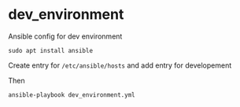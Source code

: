 # dev_environment
Ansible config for dev environment

```
sudo apt install ansible
```

Create entry for `/etc/ansible/hosts` and add entry for developement

Then
```
ansible-playbook dev_environment.yml
```
